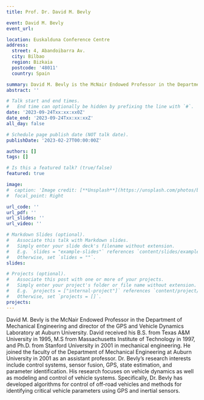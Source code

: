 ```yaml
---
title: Prof. Dr. David M. Bevly

event: David M. Bevly
event_url: 

location: Euskalduna Conference Centre
address:
  street: 4, Abandoibarra Av.
  city: Bilbao
  region: Bizkaia
  postcode: '48011'
  country: Spain

summary: David M. Bevly is the McNair Endowed Professor in the Department of Mechanical Engineering and director of the GPS and Vehicle Dynamics Laboratory at Auburn University. David received his B.S. from Texas A&M University in 1995, M.S from Massachusetts Institute of Technology in 1997, and Ph.D. from Stanford University in 2001 in mechanical engineering. He joined the faculty of the Department of Mechanical Engineering at Auburn University in 2001 as an assistant professor. Dr. Bevly’s research interests include control systems, sensor fusion, GPS, state estimation, and parameter identification. His research focuses on vehicle dynamics as well as modeling and control of vehicle systems. Specifically, Dr. Bevly has developed algorithms for control of off-road vehicles and methods for identifying critical vehicle parameters using GPS and inertial sensors.
abstract: ''

# Talk start and end times.
#   End time can optionally be hidden by prefixing the line with `#`.
date: '2023-09-24Txx:xx:xx0Z'
date_end: '2023-09-24Txx:xx:xxZ'
all_day: false

# Schedule page publish date (NOT talk date).
publishDate: '2023-02-27T00:00:00Z'

authors: []
tags: []

# Is this a featured talk? (true/false)
featured: true

image:
#  caption: 'Image credit: [**Unsplash**](https://unsplash.com/photos/bzdhc5b3Bxs)'
#  focal_point: Right

url_code: ''
url_pdf: ''
url_slides: ''
url_video: ''

# Markdown Slides (optional).
#   Associate this talk with Markdown slides.
#   Simply enter your slide deck's filename without extension.
#   E.g. `slides = "example-slides"` references `content/slides/example-slides.md`.
#   Otherwise, set `slides = ""`.
slides:

# Projects (optional).
#   Associate this post with one or more of your projects.
#   Simply enter your project's folder or file name without extension.
#   E.g. `projects = ["internal-project"]` references `content/project/deep-learning/index.md`.
#   Otherwise, set `projects = []`.
projects:
---
```

David M. Bevly is the McNair Endowed Professor in the Department of Mechanical Engineering and director of the GPS and Vehicle Dynamics Laboratory at Auburn University. David received his B.S. from Texas A&M University in 1995, M.S from Massachusetts Institute of Technology in 1997, and Ph.D. from Stanford University in 2001 in mechanical engineering. He joined the faculty of the Department of Mechanical Engineering at Auburn University in 2001 as an assistant professor. Dr. Bevly’s research interests include control systems, sensor fusion, GPS, state estimation, and parameter identification. His research focuses on vehicle dynamics as well as modeling and control of vehicle systems. Specifically, Dr. Bevly has developed algorithms for control of off-road vehicles and methods for identifying critical vehicle parameters using GPS and inertial sensors.

